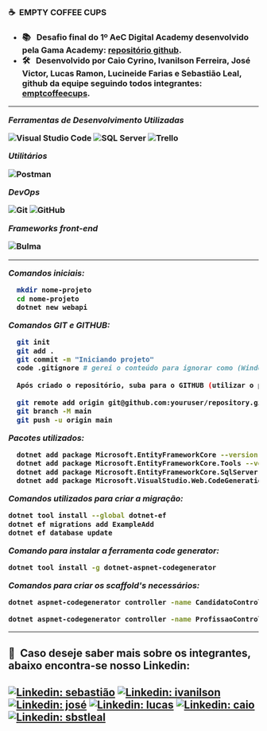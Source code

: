 <h3> ☕ &nbsp;EMPTY COFFEE CUPS <h3/>
  
- 📚 &nbsp; Desafio final do 1º **AeC Digital Academy** desenvolvido pela Gama Academy: <a href="https://github.com/educacao-gama/desafios-gama/tree/main/banco%20de%20curriculos/">repositório github</a>.
- 🛠 &nbsp; Desenvolvido por **Caio Cyrino, Ivanilson Ferreira, José Victor, Lucas Ramon, Lucineide Farias e Sebastião Leal**, github da equipe seguindo todos integrantes: <a href="https://github.com/emptcoffeecups/">emptcoffeecups</a>.
  
 ---
  
 *Ferramentas de Desenvolvimento Utilizadas*

  ![Visual Studio Code](https://img.shields.io/badge/-Visual%20Studio%20Code-333333?style=flat&logo=visual-studio-code&logoColor=007ACC)
  ![SQL Server](https://img.shields.io/badge/-SQL%20Server-333333?style=flat&logo=SQLserver&logoColor=007ACC)
  ![Trello](https://img.shields.io/badge/-Trello-333333?style=flat&logo=trello&logoColor=007ACC)

 *Utilitários*

  ![Postman](https://img.shields.io/badge/-Postman-333333?style=flat&logo=postman)
  
 *DevOps*

  ![Git](https://img.shields.io/badge/-Git-333333?style=flat&logo=git)
  ![GitHub](https://img.shields.io/badge/-GitHub-333333?style=flat&logo=github)
  
*Frameworks front-end*
  
  ![Bulma](https://img.shields.io/badge/-Bulma-333333?style=flat&logo=Bulma)
  
 ---
  
*Comandos iniciais:*
``` bash
  mkdir nome-projeto
  cd nome-projeto
  dotnet new webapi
```

*Comandos GIT e GITHUB:*
``` bash
  git init
  git add .
  git commit -m "Iniciando projeto"
  code .gitignore # gerei o conteúdo para ignorar como (Windows, Linux, Mac, DotnetCore, VisualStudioCore) no link: <a href="https://www.toptal.com/developers/gitignore">GITIGONRE.IO</a>.
  
  Após criado o repositório, suba para o GITHUB (utilizar o primeiro comando que o GITHUB fornece):
  
  git remote add origin git@github.com:youruser/repository.git
  git branch -M main
  git push -u origin main
```

*Pacotes utilizados:*
``` bash
  dotnet add package Microsoft.EntityFrameworkCore --version 5.0.9
  dotnet add package Microsoft.EntityFrameworkCore.Tools --version 5.0.9
  dotnet add package Microsoft.EntityFrameworkCore.SqlServer --version 5.0.9
  dotnet add package Microsoft.VisualStudio.Web.CodeGeneration.Design --version 5.0.2
```

*Comandos utilizados para criar a migração:*
``` bash
dotnet tool install --global dotnet-ef
dotnet ef migrations add ExampleAdd
dotnet ef database update
```

*Comando para instalar a ferramenta code generator:*
``` bash
dotnet tool install -g dotnet-aspnet-codegenerator
```

*Comandos para criar os scaffold's necessários:*
``` bash
dotnet aspnet-codegenerator controller -name CandidatoController -async -api -m Candidato -dc DbContexto -outDir Controllers

dotnet aspnet-codegenerator controller -name ProfissaoController -async -api -m Profissao -dc DbContexto -outDir Controllers

``` 
  
 ---
  
<h2> 💼 &nbsp;Caso deseje saber mais sobre os integrantes, abaixo encontra-se nosso Linkedin: <h2/>
  
[![Linkedin: sebastião](https://img.shields.io/badge/-Sebastião-blue?style=flat-square&logo=Linkedin&logoColor=white&link=https://www.linkedin.com/in/sbstleal/)](https://www.linkedin.com/in/sbstleal/) [![Linkedin: ivanilson](https://img.shields.io/badge/-Ivanilson-blue?style=flat-square&logo=Linkedin&logoColor=white&link=https://www.linkedin.com/in/ivanilson-ferreira-026292201/)](https://www.linkedin.com/in/ivanilson-ferreira-026292201/)
[![Linkedin: josé](https://img.shields.io/badge/-José-blue?style=flat-square&logo=Linkedin&logoColor=white&link=https://www.linkedin.com/in/jos%C3%A9-victor-martins-figueiredo-21a70217b/)](https://www.linkedin.com/in/jos%C3%A9-victor-martins-figueiredo-21a70217b/)
[![Linkedin: lucas](https://img.shields.io/badge/-Lucas-blue?style=flat-square&logo=Linkedin&logoColor=white&link=https://www.linkedin.com/in/lucas-ramon-1978b653/)](https://www.linkedin.com/in/lucas-ramon-1978b653/)
[![Linkedin: caio](https://img.shields.io/badge/-Caio-blue?style=flat-square&logo=Linkedin&logoColor=white&link=https://www.linkedin.com/in/caio-cyrino-5a285b83/)](https://www.linkedin.com/in/caio-cyrino-5a285b83/)
[![Linkedin: sbstleal](https://img.shields.io/badge/-Lucineide-blue?style=flat-square&logo=Linkedin&logoColor=white&link=https://www.linkedin.com/in/lucineide-farias-4211271a5/)](https://www.linkedin.com/in/lucineide-farias-4211271a5/)
